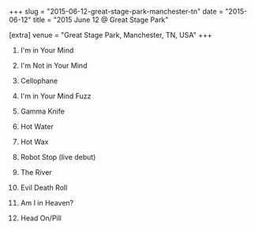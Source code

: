 +++
slug = "2015-06-12-great-stage-park-manchester-tn"
date = "2015-06-12"
title = "2015 June 12 @ Great Stage Park"

[extra]
venue = "Great Stage Park, Manchester, TN, USA"
+++

 1. I'm in Your Mind

 2. I'm Not in Your Mind

 3. Cellophane

 4. I'm in Your Mind Fuzz

 5. Gamma Knife

 6. Hot Water

 7. Hot Wax

 8. Robot Stop
    (live debut)

 9. The River

10. Evil Death Roll

11. Am I in Heaven?

12. Head On/Pill


